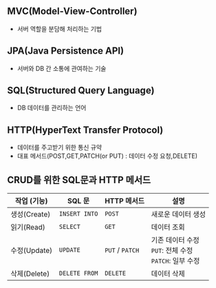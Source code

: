 ## MVC(Model-View-Controller)
- 서버 역할을 분담해 처리하는 기법

## JPA(Java Persistence API)
- 서버와 DB 간 소통에 관여하는 기술

## SQL(Structured Query Language)
- DB 데이터를 관리하는 언어

## HTTP(HyperText Transfer Protocol)
- 데이터를 주고받기 위한 통신 규약
- 대표 메서드(POST,GET,PATCH(or PUT) : 데이터 수정 요청,DELETE)

## CRUD를 위한 SQL문과 HTTP 메서드
| 작업 (기능)    | SQL 문         | HTTP 메서드        | 설명                                          |
| ---------- | ------------- | --------------- | ------------------------------------------- |
| 생성(Create) | `INSERT INTO` | `POST`          | 새로운 데이터 생성                                  |
| 읽기(Read)   | `SELECT`      | `GET`           | 데이터 조회                                      |
| 수정(Update) | `UPDATE`      | `PUT` / `PATCH` | 기존 데이터 수정<br>`PUT`: 전체 수정<br>`PATCH`: 일부 수정 |
| 삭제(Delete) | `DELETE FROM` | `DELETE`        | 데이터 삭제                                      |
